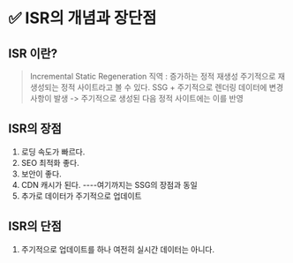 # ✅ ISR의 개념과 장단점

## ISR 이란?

> Incremental Static Regeneration
> 직역 : 증가하는 정적 재생성
> 주기적으로 재생성되는 정적 사이트라고 볼 수 있다.
> SSG + 주기적으로 렌더링
> 데이터에 변경사항이 발생 -> 주기적으로 생성된 다음 정적 사이트에는 이를 반영

## ISR의 장점

1. 로딩 속도가 빠르다.
2. SEO 최적화 좋다.
3. 보안이 좋다.
4. CDN 캐시가 된다. ----여기까지는 SSG의 장점과 동일
5. 추가로 데이터가 주기적으로 업데이트

## ISR의 단점

1. 주기적으로 업데이트를 하나 여전히 실시간 데이터는 아니다.
